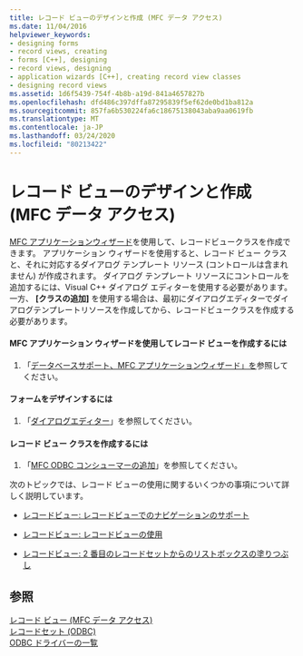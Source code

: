 ```yaml
---
title: レコード ビューのデザインと作成 (MFC データ アクセス)
ms.date: 11/04/2016
helpviewer_keywords:
- designing forms
- record views, creating
- forms [C++], designing
- record views, designing
- application wizards [C++], creating record view classes
- designing record views
ms.assetid: 1d6f5439-754f-4b8b-a19d-841a4657827b
ms.openlocfilehash: dfd486c397dffa87295839f5ef62de0bd1ba812a
ms.sourcegitcommit: 857fa6b530224fa6c18675138043aba9aa0619fb
ms.translationtype: MT
ms.contentlocale: ja-JP
ms.lasthandoff: 03/24/2020
ms.locfileid: "80213422"
---
```

# <a name="designing-and-creating-a-record-view--mfc-data-access"></a>レコード ビューのデザインと作成 (MFC データ アクセス)

[MFC アプリケーションウィザード](../mfc/reference/database-support-mfc-application-wizard.md)を使用して、レコードビュークラスを作成できます。 アプリケーション ウィザードを使用すると、レコード ビュー クラスと、それに対応するダイアログ テンプレート リソース (コントロールは含まれません) が作成されます。 ダイアログ テンプレート リソースにコントロールを追加するには、Visual C++ ダイアログ エディターを使用する必要があります。 一方、 **[クラスの追加]** を使用する場合は、最初にダイアログエディターでダイアログテンプレートリソースを作成してから、レコードビュークラスを作成する必要があります。

#### <a name="to-create-your-record-view-with-the-mfc-application-wizard"></a>MFC アプリケーション ウィザードを使用してレコード ビューを作成するには

1. 「[データベースサポート、MFC アプリケーションウィザード」を](../mfc/reference/database-support-mfc-application-wizard.md)参照してください。

#### <a name="to-design-your-form"></a>フォームをデザインするには

1. 「[ダイアログエディター](../windows/dialog-editor.md)」を参照してください。

#### <a name="to-create-your-record-view-class"></a>レコード ビュー クラスを作成するには

1. 「[MFC ODBC コンシューマーの追加](../mfc/reference/adding-an-mfc-odbc-consumer.md)」を参照してください。

次のトピックでは、レコード ビューの使用に関するいくつかの事項について詳しく説明しています。

- [レコードビュー: レコードビューでのナビゲーションのサポート](../data/supporting-navigation-in-a-record-view-mfc-data-access.md)

- [レコードビュー: レコードビューの使用](../data/using-a-record-view-mfc-data-access.md)

- [レコードビュー: 2 番目のレコードセットからのリストボックスの塗りつぶし](../data/filling-a-list-box-from-a-second-recordset-mfc-data-access.md)

## <a name="see-also"></a>参照

[レコード ビュー (MFC データ アクセス)](../data/record-views-mfc-data-access.md)<br/>
[レコードセット (ODBC)](../data/odbc/recordset-odbc.md)<br/>
[ODBC ドライバーの一覧](../data/odbc/odbc-driver-list.md)

